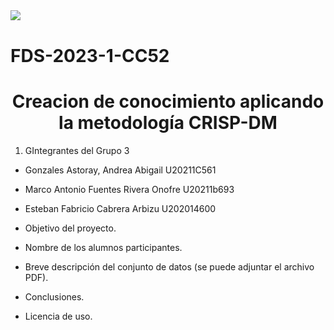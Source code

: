<div style="width: 50%; clear: both;">
<div style="float: left; width: 20%;">
<img src="https://www.laureate.net/wp-content/uploads/2019/03/10-UPC-Universidad-Peruana-de-Ciencias-Aplicadas.png", align="left">
</div>
</div>
<div style="width:100%;">&nbsp;</div>

# FDS-2023-1-CC52

<center><h1>Creacion de conocimiento aplicando la metodología CRISP-DM</h1></center>

1. GIntegrantes del Grupo 3
* Gonzales Astoray, Andrea Abigail	              U20211C561
* Marco Antonio Fuentes Rivera Onofre            U20211b693
* Esteban Fabricio Cabrera Arbizu                       U202014600

* Objetivo del proyecto.
* Nombre de los alumnos participantes.
* Breve descripción del conjunto de datos (se puede adjuntar el archivo PDF).
* Conclusiones.
* Licencia de uso.
